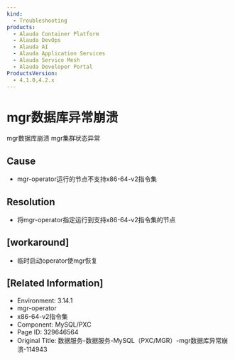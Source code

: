 ```yaml
---
kind:
  - Troubleshooting
products:
  - Alauda Container Platform
  - Alauda DevOps
  - Alauda AI
  - Alauda Application Services
  - Alauda Service Mesh
  - Alauda Developer Portal
ProductsVersion:
  - 4.1.0,4.2.x
---
```

<!-- A type of document that involves encountering a fault, diagnosing it, performing root cause analysis, and providing solutions. -->

# mgr数据库异常崩溃

mgr数据库崩溃 mgr集群状态异常

## Cause
- mgr-operator运行的节点不支持x86-64-v2指令集

## Resolution
- 将mgr-operator指定运行到支持x86-64-v2指令集的节点

## [workaround]
- 临时启动operator使mgr恢复

## [Related Information]
- Environment: 3.14.1
- mgr-operator
- x86-64-v2指令集
- Component: MySQL/PXC
- Page ID: 329646564
- Original Title: 数据服务-数据服务-MySQL（PXC/MGR）-mgr数据库异常崩溃-114943
